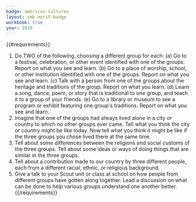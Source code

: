 ```yaml
---
badge: american-cultures
layout: smb-merit-badge
workbook: true
year: 2020
---
```


{{#requirements}}
1. Do TWO of the following, choosing a different group for each:
    (a) Go to a festival, celebration, or other event identified with one of the groups. Report on what you see and learn.
    (b) Go to a place of worship, school, or other institution identified with one of the groups. Report on what you see and learn.
    (c) Talk with a person from one of the groups about the heritage and traditions of the group. Report on what you learn.
    (d) Learn a song, dance, poem, or story that is traditional to one group, and teach it to a group of your friends.
    (e) Go to a library or museum to see a program or exhibit featuring one group's traditions. Report on what you see and learn.
2. Imagine that one of the groups had always lived alone in a city or country to which no other groups ever came. Tell what you think the city or country might be like today. Now tell what you think it might be like if the three groups you chose lived there at the same time.
3. Tell about some differences between the religions and social customs of the three groups. Tell about some ideas or ways of doing things that are similar in the three groups.
4. Tell about a contribution made to our country by three different people, each from a different racial, ethnic, or religious background.
5. Give a talk to your Scout unit or class at school on how people from different groups have gotten along together. Lead a discussion on what can be done to help various groups understand one another better.
{{/requirements}}
